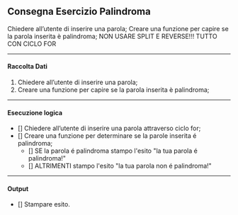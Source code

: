 ## Consegna Esercizio Palindroma

Chiedere all’utente di inserire una parola;
Creare una funzione per capire se la parola inserita è palindroma;
NON USARE SPLIT E REVERSE!!! TUTTO CON CICLO FOR

---

#### Raccolta Dati

1. Chiedere all’utente di inserire una parola;
2. Creare una funzione per capire se la parola inserita è palindroma;

---

#### Esecuzione logica

- [] Chiedere all’utente di inserire una parola attraverso ciclo for;
- [] Creare una funzione per determinare se la parole inserita é palindroma;
    - [] SE la parola é palindroma stampo l'esito "la tua parola é palindroma!"
    - [] ALTRIMENTI stampo l'esito "la tua parola non é palindroma!"

---

#### Output

- [] Stampare esito.